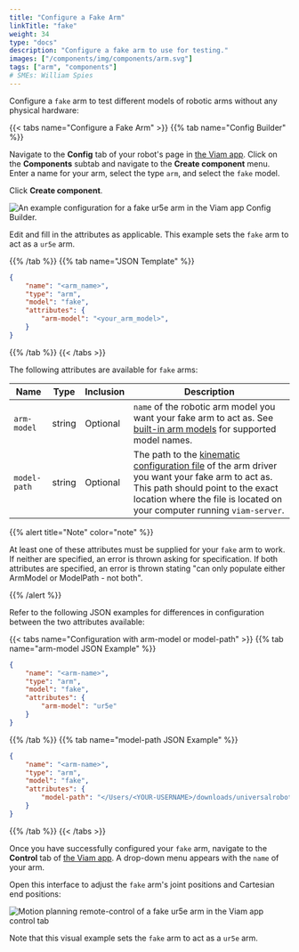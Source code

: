 ```yaml
---
title: "Configure a Fake Arm"
linkTitle: "fake"
weight: 34
type: "docs"
description: "Configure a fake arm to use for testing."
images: ["/components/img/components/arm.svg"]
tags: ["arm", "components"]
# SMEs: William Spies
---
```


Configure a `fake` arm to test different models of robotic arms without any physical hardware:

{{< tabs name="Configure a Fake Arm" >}}
{{% tab name="Config Builder" %}}

Navigate to the **Config** tab of your robot's page in [the Viam app](https://app.viam.com).
Click on the **Components** subtab and navigate to the **Create component** menu.
Enter a name for your arm, select the type `arm`, and select the `fake` model.

Click **Create component**.

![An example configuration for a fake ur5e arm in the Viam app Config Builder.](../img/fake-arm-ui-config.png)

Edit and fill in the attributes as applicable.
This example sets the `fake` arm to act as a `ur5e` arm.

{{% /tab %}}
{{% tab name="JSON Template" %}}

```json {class="line-numbers linkable-line-numbers"}
{
    "name": "<arm_name>",
    "type": "arm",
    "model": "fake",
    "attributes": {
        "arm-model": "<your_arm_model>",
    }
}
```

{{% /tab %}}
{{< /tabs >}}

The following attributes are available for `fake` arms:

| Name | Type | Inclusion | Description |
| ---- | ---- | --------- | ----------- |
| `arm-model` | string | Optional | `name` of the robotic arm model you want your fake arm to act as. See [built-in arm models](../#configuration) for supported model names. |
| `model-path` | string | Optional | The path to the [kinematic configuration file](/internals/kinematic-chain-config) of the arm driver you want your fake arm to act as. This path should point to the exact location where the file is located on your computer running `viam-server`. |

{{% alert title="Note" color="note" %}}

At least one of these attributes must be supplied for your `fake` arm to work.
If neither are specified, an error is thrown asking for specification.
If both attributes are specified, an error is thrown stating "can only populate either ArmModel or ModelPath - not both".

{{% /alert %}}

Refer to the following JSON examples for differences in configuration between the two attributes available:

{{< tabs name="Configuration with arm-model or model-path" >}}
{{% tab name="arm-model JSON Example" %}}

```json {class="line-numbers linkable-line-numbers"}
{
    "name": "<arm-name>",
    "type": "arm",
    "model": "fake",
    "attributes": {
        "arm-model": "ur5e"
    }
}
```

{{% /tab %}}
{{% tab name="model-path JSON Example" %}}

```json {class="line-numbers linkable-line-numbers"}
{
    "name": "<arm-name>",
    "type": "arm",
    "model": "fake",
    "attributes": {
        "model-path": "</Users/<YOUR-USERNAME>/downloads/universalrobots/ur5e.json>"
    }
}
```

{{% /tab %}}
{{< /tabs >}}

Once you have successfully configured your `fake` arm, navigate to the **Control** tab of [the Viam app](https://app.viam.com).
A drop-down menu appears with the `name` of your arm.

Open this interface to adjust the `fake` arm's joint positions and Cartesian end positions:

![Motion planning remote-control of a fake ur5e arm in the Viam app control tab](../img/fake-arm-ui-remote-control.png)

Note that this visual example sets the `fake` arm to act as a  `ur5e` arm.
